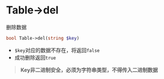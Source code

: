 # Table->del

删除数据
```php
bool Table->del(string $key)
```

* `$key`对应的数据不存在，将返回`false`
* 成功删除返回`true`

> **Key非二进制安全，必须为字符串类型，不得传入二进制数据**

